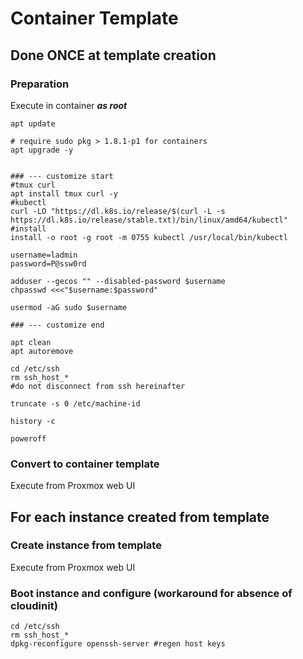 # Container Template 

## Done ONCE at template creation
### Preparation

Execute in container ***as root***
```
apt update

# require sudo pkg > 1.8.1-p1 for containers
apt upgrade -y


### --- customize start
#tmux curl
apt install tmux curl -y
#kubectl
curl -LO "https://dl.k8s.io/release/$(curl -L -s https://dl.k8s.io/release/stable.txt)/bin/linux/amd64/kubectl"
#install
install -o root -g root -m 0755 kubectl /usr/local/bin/kubectl

username=ladmin
password=P@ssw0rd

adduser --gecos "" --disabled-password $username
chpasswd <<<"$username:$password"

usermod -aG sudo $username

### --- customize end

apt clean
apt autoremove

cd /etc/ssh
rm ssh_host_*
#do not disconnect from ssh hereinafter

truncate -s 0 /etc/machine-id

history -c

poweroff
```

### Convert to container template
Execute from Proxmox web UI

## For each instance created from template

### Create instance from template
Execute from Proxmox web UI

### Boot instance and configure (workaround for absence of cloudinit)
```
cd /etc/ssh
rm ssh_host_*
dpkg-reconfigure openssh-server #regen host keys
```
